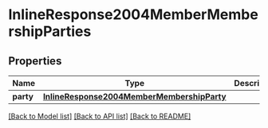 # InlineResponse2004MemberMembershipParties

## Properties
Name | Type | Description | Notes
------------ | ------------- | ------------- | -------------
**party** | [**InlineResponse2004MemberMembershipParty**](InlineResponse2004MemberMembershipParty.md) |  | [optional] 

[[Back to Model list]](../README.md#documentation-for-models) [[Back to API list]](../README.md#documentation-for-api-endpoints) [[Back to README]](../README.md)


